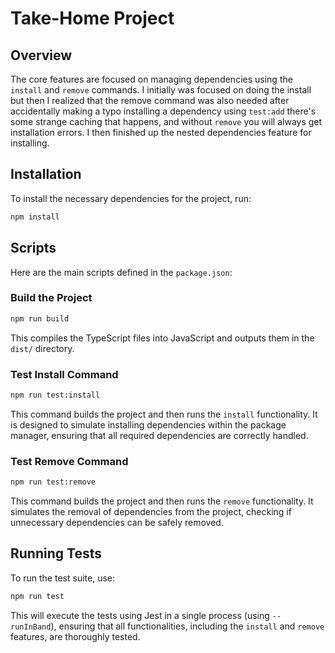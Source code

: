 # Take-Home Project

## Overview

The core features are focused on managing dependencies using the `install` and `remove` commands. I initially was focused on doing the install but then I realized that the remove command was also needed after accidentally making a typo installing a dependency using `test:add` there's some strange caching that happens, and without `remove` you will always get installation errors. I then finished up the nested dependencies feature for installing.

## Installation

To install the necessary dependencies for the project, run:

```bash
npm install
```

## Scripts

Here are the main scripts defined in the `package.json`:

### Build the Project

```bash
npm run build
```

This compiles the TypeScript files into JavaScript and outputs them in the `dist/` directory.

### Test Install Command

```bash
npm run test:install
```

This command builds the project and then runs the `install` functionality. It is designed to simulate installing dependencies within the package manager, ensuring that all required dependencies are correctly handled.

### Test Remove Command

```bash
npm run test:remove
```

This command builds the project and then runs the `remove` functionality. It simulates the removal of dependencies from the project, checking if unnecessary dependencies can be safely removed.

## Running Tests

To run the test suite, use:

```bash
npm run test
```

This will execute the tests using Jest in a single process (using `--runInBand`), ensuring that all functionalities, including the `install` and `remove` features, are thoroughly tested.
